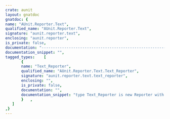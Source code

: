 ```yaml
---
crate: aunit
layout: gnatdoc
gnatdoc: {
name: "AUnit.Reporter.Text",
qualified_name: "AUnit.Reporter.Text",
signature: "aunit.reporter.text",
enclosing: "aunit.reporter",
is_private: false,
documentation: "----------------------------------------------------------------------------\n                                                                          --\n                         GNAT COMPILER COMPONENTS                         --\n                                                                          --\n                   A U N I T . R E P O R T E R . T E X T                  --\n                                                                          --\n                                 S p e c                                  --\n                                                                          --\n                                                                          --\n                      Copyright (C) 2000-2013, AdaCore                    --\n                                                                          --\n GNAT is free software;  you can  redistribute it  and/or modify it under --\n terms of the  GNU General Public License as published  by the Free Soft- --\n ware  Foundation;  either version 3,  or (at your option) any later ver- --\n sion.  GNAT is distributed in the hope that it will be useful, but WITH- --\n OUT ANY WARRANTY;  without even the  implied warranty of MERCHANTABILITY --\n or FITNESS FOR A PARTICULAR PURPOSE.                                     --\n                                                                          --\n As a special exception under Section 7 of GPL version 3, you are granted --\n additional permissions described in the GCC Runtime Library Exception,   --\n version 3.1, as published by the Free Software Foundation.               --\n                                                                          --\n You should have received a copy of the GNU General Public License and    --\n a copy of the GCC Runtime Library Exception along with this program;     --\n see the files COPYING3 and COPYING.RUNTIME respectively.  If not, see    --\n <http://www.gnu.org/licenses/>.                                          --\n                                                                          --\n GNAT is maintained by AdaCore (http://www.adacore.com)                   --\n                                                                          --\n----------------------------------------------------------------------------",
documentation_snippet: "",
tagged_types:    [
       {
       name: "Text_Reporter",
       qualified_name: "AUnit.Reporter.Text.Text_Reporter",
       signature: "aunit.reporter.text.text_reporter",
       enclosing: "",
       is_private: false,
       documentation: "",
       documentation_snippet: "type Text_Reporter is new Reporter with private;",
       }   ,
   ]
,}
---
```

